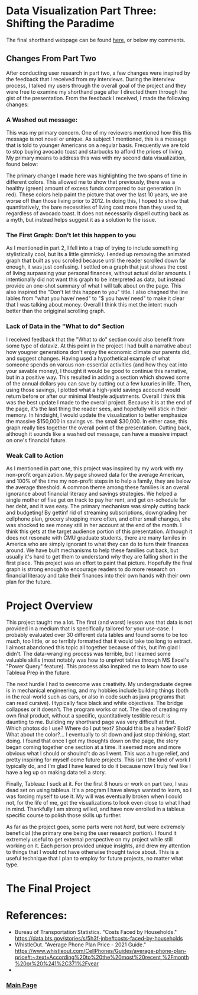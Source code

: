 # Data Visualization Part Three: Shifting the Paradime

The final shorthand webpage can be found [here](https://carnegiemellon.shorthandstories.com/shifting-the-paradime/index.html), or below my comments. 

## Changes From Part Two

After conducting user research in part two, a few changes were inspired by the feedback that I received from my interviews. During the interview process, I talked my users through the overall goal of the project and they were free to examine my shorthand page after I directed them through the gist of the presentation. From the feedback I received, I made the following changes:

### A Washed out message:

This was my primary concern. One of my reviewers mentioned how this this message is not novel or unique. As subject 1 mentioned, this is a message that is told to younger Americans on a regular basis. Frequently we are told to stop buying avocado toast and starbucks to afford the prices of living. My primary means to address this was with my second data visualization, found below:

<div class="flourish-embed flourish-chart" data-src="visualisation/15230975"><script src="https://public.flourish.studio/resources/embed.js"></script></div>

The primary change I made here was highlighting the two spans of time in different colors. This allowed me to show that previously, there was a healthy (green) amount of excess funds compared to our generation (in red). These colors help paint the picture that over the last 10 years, we are worse off than those living prior to 2012. In doing this, I hoped to show that quantitatively, the bare necessities of living cost more than they used to, regardless of avocado toast. It does not necessarily dispell cutting back as a myth, but instead helps suggest it as a solution to the issue. 

### The First Graph: Don't let this happen to you
As I mentioned in part 2, I fell into a trap of trying to include something stylistically cool, but its a little gimmicky. I ended up removing the animated graph that built as you scrolled because until the reader scrolled down far enough, it was just confusing. I settled on a graph that just shows the cost of living surpassing your personal finances, without actual dollar amounts. I intentionally did not want this graph to be interpreted as data, but instead provide an one-shot summary of what I will talk about on the page. This also inspired the "Don't let this happen to you" title. I also chagned the line lables from "what you have/ need" to "$ you have/ need" to make it clear that I was talking about money. Overall I think this met the intent much better than the origiginal scrolling graph. 

### Lack of Data in the "What to do" Section

I received feedback that the "What to do" section could also benefit from some type of dataviz. At this point in the project I had built a narrative about how yougner generations don't enjoy the economic climate our parents did, and suggest changes. Having used a hypothetical example of what someone spends on varous non-essential activities (and how they eat into your savable money), I thought it would be good to continue this narrative, but in a positive way. This resulted in adding a section which showed some of the annual dollars you can save by cutting out a few luxuries in life. Then, using those savings, I plotted what a high-yield savings accound would return before or after our minimal lifestyle adjustments. Overall I think this was the best update I made to the overall project. Because it is at the end of the page, it's the last thing the reader sees, and hopefully will stick in their memory. In hindsight, I would update the visualization to better emphasize the massive $150,000 in savings vs. the small $30,000. In either case, this graph really ties together the overall point of the presentation. Cutting back, although it sounds like a washed out message, can have a massive impact on one's financial future. 

### Weak Call to Action

As I mentioned in part one, this project was inspired by my work with my non-profit organization. My page showed data for the average American, and 100% of the time my non-profit steps in to help a family, they are below the average threshold. A common theme among these families is an overall ignorance about financial literacy and savings strategies. We helped a single mother of five get on track to pay her rent, and get on-schedule for her debt, and it was easy. The primary mechanism was simply cutting back and budgeting! By gettinf rid of streaming subscriptions, downgrading her cellphone plan, grocery shopping more often, and other small changes, she was shocked to see money still in her account at the end of the month. I think this gets at the target audience portion of this presentation. Although it does not resonate with CMU graduate students, there are many familes in America who are simply ignorant to what they can do to turn their finances around. We have built mechanisms to help these families cut back, but usually it's hard to get them to understand *why* they are falling short in the first place. This project was an effort to paint that picture. Hopefully the final graph is strong enough to encourage readers to do more research on financial literacy and take their finances into their own hands with their own plan for the future. 

# Project Overview

This project taught me a lot. The first (and worst) lesson was that data is not provided in a medium that is specifically tailored for your use-case. I probably evaluated over 30 different data tables and found some to be too much, too little, or so terribly formatted that it would take too long to extract. I almost abandoned this topic all together because of this, but I'm glad I didn't. The data-wrangling process was terrible, but I learned some valuable skills (most notably was how to unpivot tables through MS Excel's "Power Query" feature). This process also inspired me to learn how to use Tableua Prep in the future. 

The next hurdle I had to overcome was creativity. My undergraduate degree is in mechanical engineering, and my hobbies include building things (both in the real-world such as cars, or also in code such as java programs that can read cursive). I typically face black and white objectives. The bridge collapses or it doesn't. The program works or not. The idea of creating my own final product, without a specific, quantitatively testible result is daunting to me. Building my shorthand page was very difficult at first. Which photos do I use? Where do I put text? Should this be a header? Bold? What about the color?... I eventually to sit down and just stop thinking, start doing. I found that once I got my thoughts down on the page, the story began coming together one section at a time. It seemed more and more obvious what I should or shoulnd't do as I went. This was a huge relief, and pretty inspiring for myself come future projects. This isn't the kind of work I typically do, and I'm glad I have leared to do it because now I truly feel like I have a leg up on making data tell a story. 

Finally, Tableau: I suck at it. For the first 8 hours or work on part two, I was dead set on using tableua. It's a program I have always wanted to learn, so I was forcing myself to use it. My will was eventually broken when I could not, for the life of me, get the visualizations to look even close to what I had in mind. Thankfully I am strong willed, and have now enrolled in a tableua specific course to polish those skills up further. 

As far as the project goes, some parts were not *hard*, but were extremely beneficial (the primary one being the user research portion). I found it extremely useful to get external perspective on my project while still working on it. Each person provided unique insights, and drew my attention to things that I would not have otherwise thought twice about. This is a useful technique that I plan to employ for future projects, no matter what type. 
  
# The Final Project

<script src="https://carnegiemellon.shorthandstories.com/shifting-the-paradime/embed.js"></script>

# References: 

  * Bureau of Transportation Statistics. "Costs Faced by Households." https://data.bts.gov/stories/s/5h3f-jnbe#costs-faced-by-households
  * WhistleOut. "Average Phone Plan Price - 2021 Guide." https://www.whistleout.com/CellPhones/Guides/average-phone-plan-price#:~:text=According%20to%20the%20most%20recent,%2Fmonth%20or%20%241%2C371%2Fyear
  *
   
### [Main Page](data-visualization-portfolio)

